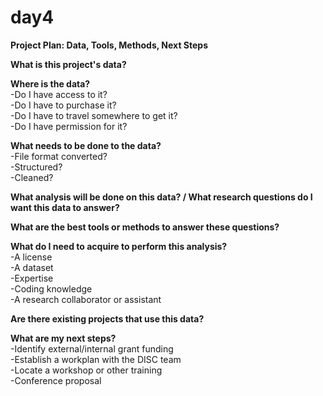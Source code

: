 # day4
<b>Project Plan: Data, Tools, Methods, Next Steps</b>

<b>What is this project's data?</b>

<b>Where is the data?</b><br>
-Do I have access to it?<br>
-Do I have to purchase it?<br>
-Do I have to travel somewhere to get it?<br>
-Do I have permission for it?<br>

<b>What needs to be done to the data?</b><br>
-File format converted?<br>
-Structured?<br>
-Cleaned?<br>

<b>What analysis will be done on this data? / What research questions do I want this data to answer?</b>

<b>What are the best tools or methods to answer these questions?</b>

<b>What do I need to acquire to perform this analysis?</b><br>
-A license<br>
-A dataset<br>
-Expertise<br>
-Coding knowledge<br>
-A research collaborator or assistant<br>

<b>Are there existing projects that use this data?</b>

<b>What are my next steps?</b><br>
-Identify external/internal grant funding<br>
-Establish a workplan with the DISC team<br>
-Locate a workshop or other training<br>
-Conference proposal<br>
